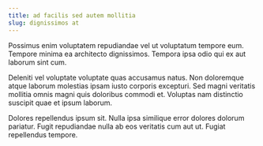 ```yaml
---
title: ad facilis sed autem mollitia
slug: dignissimos at
---
```


Possimus enim voluptatem repudiandae vel ut voluptatum tempore eum. Tempore minima ea architecto dignissimos. Tempora ipsa odio qui ex aut laborum sint cum.

Deleniti vel voluptate voluptate quas accusamus natus. Non doloremque atque laborum molestias ipsam iusto corporis excepturi. Sed magni veritatis mollitia omnis magni quis doloribus commodi et. Voluptas nam distinctio suscipit quae et ipsum laborum.

Dolores repellendus ipsum sit. Nulla ipsa similique error dolores dolorum pariatur. Fugit repudiandae nulla ab eos veritatis cum aut ut. Fugiat repellendus tempore.
